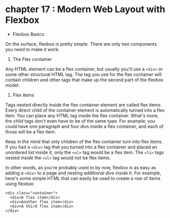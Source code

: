 # chapter 17 : Modern Web Layout with Flexbox

- Flexbox Basics

On the surface, flexbox is pretty simple. There are only two components you need to make it work:

1. The Flex container

Any HTML element can be a flex container, but usually you'll use a `<div>` or some other structural HTML tag. The tag you use for the flex container will contain children and other tags that make up the second part of the flexbox model.

1. Flex items

Tags nested directly inside the flex container element are called flex items. Every direct child of the container element is automatically turned into a flex item. You can place any HTML tag inside the flex container. What's more, the child tags don't even have to be of the same type. For example, you could have one paragraph and four divs inside a flex container, and each of those will be a flex item.

Keep in the mind that only children of the flex container turn into flex items. If you had a `<div>` tag that you turned into a flex container and placed an unordered list inside it, only the `<ul>` tag would be a flex item. The `<li>` tags nested inside the `<ul>` tag would not be flex items.

In other words, as you're probably used to by now, flexbox is as easy as adding a `<div>` to a page and nesting additional divs inside it. For example, here's some simple HTML that can easily be used to create a row of items using flexbox:

```
<div class="container">
  <div>A flex item</div>
  <div>Another flex item</div>
  <div>A third flex item</div>
</div>
```
